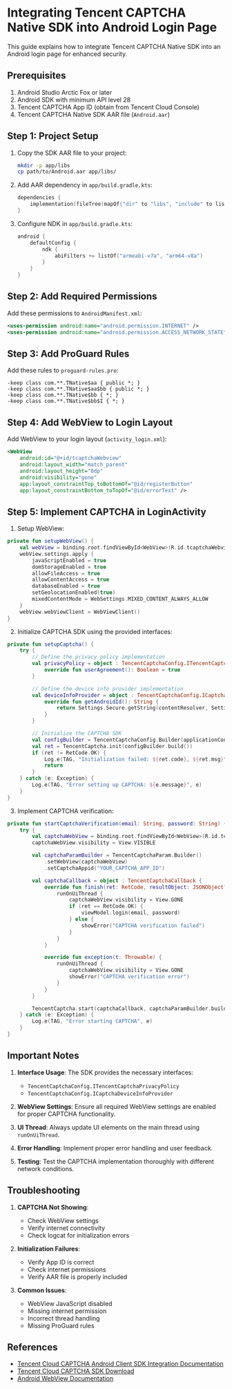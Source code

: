 # Integrating Tencent CAPTCHA Native SDK into Android Login Page

This guide explains how to integrate Tencent CAPTCHA Native SDK into an Android login page for enhanced security.

## Prerequisites

1. Android Studio Arctic Fox or later
2. Android SDK with minimum API level 28
3. Tencent CAPTCHA App ID (obtain from Tencent Cloud Console)
4. Tencent CAPTCHA Native SDK AAR file (`Android.aar`)

## Step 1: Project Setup

1. Copy the SDK AAR file to your project:
   ```bash
   mkdir -p app/libs
   cp path/to/Android.aar app/libs/
   ```

2. Add AAR dependency in `app/build.gradle.kts`:
   ```kotlin
   dependencies {
       implementation(fileTree(mapOf("dir" to "libs", "include" to listOf("*.aar"))))
   }
   ```

3. Configure NDK in `app/build.gradle.kts`:
   ```kotlin
   android {
       defaultConfig {
           ndk {
               abiFilters += listOf("armeabi-v7a", "arm64-v8a")
           }
       }
   }
   ```

## Step 2: Add Required Permissions

Add these permissions to `AndroidManifest.xml`:
```xml
<uses-permission android:name="android.permission.INTERNET" />
<uses-permission android:name="android.permission.ACCESS_NETWORK_STATE" />
```

## Step 3: Add ProGuard Rules

Add these rules to `proguard-rules.pro`:
```proguard
-keep class com.**.TNative$aa { public *; }
-keep class com.**.TNative$aa$bb { public *; }
-keep class com.**.TNative$bb { *; }
-keep class com.**.TNative$bb$I { *; }
```

## Step 4: Add WebView to Login Layout

Add WebView to your login layout (`activity_login.xml`):
```xml
<WebView
    android:id="@+id/tcaptchaWebview"
    android:layout_width="match_parent"
    android:layout_height="0dp"
    android:visibility="gone"
    app:layout_constraintTop_toBottomOf="@id/registerButton"
    app:layout_constraintBottom_toTopOf="@id/errorText" />
```

## Step 5: Implement CAPTCHA in LoginActivity

1. Setup WebView:
```kotlin
private fun setupWebView() {
    val webView = binding.root.findViewById<WebView>(R.id.tcaptchaWebview)
    webView.settings.apply {
        javaScriptEnabled = true
        domStorageEnabled = true
        allowFileAccess = true
        allowContentAccess = true
        databaseEnabled = true
        setGeolocationEnabled(true)
        mixedContentMode = WebSettings.MIXED_CONTENT_ALWAYS_ALLOW
    }
    webView.webViewClient = WebViewClient()
}
```

2. Initialize CAPTCHA SDK using the provided interfaces:
```kotlin
private fun setupCaptcha() {
    try {
        // Define the privacy policy implementation
        val privacyPolicy = object : TencentCaptchaConfig.ITencentCaptchaPrivacyPolicy {
            override fun userAgreement(): Boolean = true
        }

        // Define the device info provider implementation
        val deviceInfoProvider = object : TencentCaptchaConfig.ICaptchaDeviceInfoProvider {
            override fun getAndroidId(): String {
                return Settings.Secure.getString(contentResolver, Settings.Secure.ANDROID_ID)
            }
        }

        // Initialize the CAPTCHA SDK
        val configBuilder = TencentCaptchaConfig.Builder(applicationContext, privacyPolicy, deviceInfoProvider)
        val ret = TencentCaptcha.init(configBuilder.build())
        if (ret != RetCode.OK) {
            Log.e(TAG, "Initialization failed: ${ret.code}, ${ret.msg}")
            return
        }
    } catch (e: Exception) {
        Log.e(TAG, "Error setting up CAPTCHA: ${e.message}", e)
    }
}
```

3. Implement CAPTCHA verification:
```kotlin
private fun startCaptchaVerification(email: String, password: String) {
    try {
        val captchaWebView = binding.root.findViewById<WebView>(R.id.tcaptchaWebview)
        captchaWebView.visibility = View.VISIBLE

        val captchaParamBuilder = TencentCaptchaParam.Builder()
            .setWebView(captchaWebView)
            .setCaptchaAppid("YOUR_CAPTCHA_APP_ID")

        val captchaCallback = object : TencentCaptchaCallback {
            override fun finish(ret: RetCode, resultObject: JSONObject?) {
                runOnUiThread {
                    captchaWebView.visibility = View.GONE
                    if (ret == RetCode.OK) {
                        viewModel.login(email, password)
                    } else {
                        showError("CAPTCHA verification failed")
                    }
                }
            }

            override fun exception(t: Throwable) {
                runOnUiThread {
                    captchaWebView.visibility = View.GONE
                    showError("CAPTCHA verification error")
                }
            }
        }

        TencentCaptcha.start(captchaCallback, captchaParamBuilder.build())
    } catch (e: Exception) {
        Log.e(TAG, "Error starting CAPTCHA", e)
    }
}
```

## Important Notes

1. **Interface Usage**: The SDK provides the necessary interfaces:
   - `TencentCaptchaConfig.ITencentCaptchaPrivacyPolicy`
   - `TencentCaptchaConfig.ICaptchaDeviceInfoProvider`

2. **WebView Settings**: Ensure all required WebView settings are enabled for proper CAPTCHA functionality.

3. **UI Thread**: Always update UI elements on the main thread using `runOnUiThread`.

4. **Error Handling**: Implement proper error handling and user feedback.

5. **Testing**: Test the CAPTCHA implementation thoroughly with different network conditions.

## Troubleshooting

1. **CAPTCHA Not Showing**:
   - Check WebView settings
   - Verify internet connectivity
   - Check logcat for initialization errors

2. **Initialization Failures**:
   - Verify App ID is correct
   - Check internet permissions
   - Verify AAR file is properly included

3. **Common Issues**:
   - WebView JavaScript disabled
   - Missing internet permission
   - Incorrect thread handling
   - Missing ProGuard rules

## References

- [Tencent Cloud CAPTCHA Android Client SDK Integration Documentation](https://www.tencentcloud.com/document/product/1159/67265)
- [Tencent Cloud CAPTCHA SDK Download](https://www.tencentcloud.com/document/product/1159/67267)
- [Android WebView Documentation](https://developer.android.com/reference/android/webkit/WebView) 